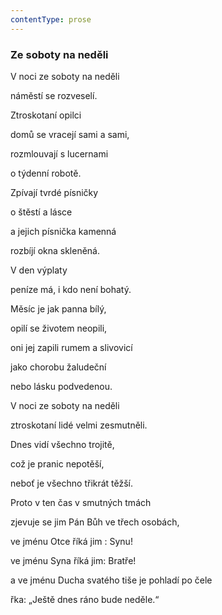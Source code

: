 ```yaml
---
contentType: prose
---
```


### Ze soboty na neděli

V noci ze soboty na neděli

náměstí se rozveselí.

Ztroskotaní opilci

domů se vracejí sami a sami,

rozmlouvají s lucernami

o týdenní robotě.

Zpívají tvrdé písničky

o štěstí a lásce

a jejich písnička kamenná

rozbíjí okna skleněná.

V den výplaty

peníze má, i kdo není bohatý.

Měsíc je jak panna bílý,

opilí se životem neopili,

oni jej zapili rumem a slivovicí

jako chorobu žaludeční

nebo lásku podvedenou.

V noci ze soboty na neděli

ztroskotaní lidé velmi zesmutněli.

Dnes vidí všechno trojitě,

což je pranic nepotěší,

neboť je všechno třikrát těžší.

Proto v ten čas v smutných tmách

zjevuje se jim Pán Bůh ve třech osobách,

ve jménu Otce říká jim : Synu!

ve jménu Syna říká jim: Bratře!

a ve jménu Ducha svatého tiše je pohladí po čele

řka: „Ještě dnes ráno bude neděle.“
